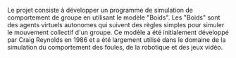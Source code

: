 Le projet consiste à développer un programme de simulation de comportement de groupe en utilisant le modèle "Boids". Les "Boids" sont des agents virtuels autonomes qui suivent des règles simples pour simuler le mouvement collectif d'un groupe. Ce modèle a été initialement développé par Craig Reynolds en 1986 et a été largement utilisé dans le domaine de la simulation du comportement des foules, de la robotique et des jeux vidéo.
